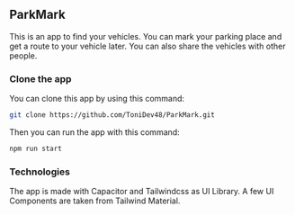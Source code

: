 ## ParkMark


This is an app to find your vehicles. You can mark your parking place and get a route to your vehicle later. You can also share the vehicles with other people.

### Clone the app

You can clone this app by using this command: 
```bash
git clone https://github.com/ToniDev48/ParkMark.git
```


Then you can run the app with this command:

```bash
npm run start
```

### Technologies

The app is made with Capacitor and Tailwindcss as UI Library. A few UI Components are taken from Tailwind Material.

